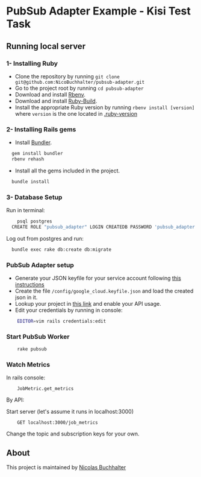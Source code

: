 PubSub Adapter Example - Kisi Test Task
===============

## Running local server

### 1- Installing Ruby

- Clone the repository by running `git clone git@github.com:NicoBuchhalter/pubsub-adapter.git`
- Go to the project root by running `cd pubsub-adapter`
- Download and install [Rbenv](https://github.com/rbenv/rbenv#basic-github-checkout).
- Download and install [Ruby-Build](https://github.com/rbenv/ruby-build#installing-as-an-rbenv-plugin-recommended).
- Install the appropriate Ruby version by running `rbenv install [version]` where `version` is the one located in [.ruby-version](.ruby-version)

### 2- Installing Rails gems

- Install [Bundler](http://bundler.io/).

```bash
  gem install bundler
  rbenv rehash
```

- Install all the gems included in the project.

```bash
  bundle install
```

### 3- Database Setup

Run in terminal:

```bash
	psql postgres
  CREATE ROLE "pubsub_adapter" LOGIN CREATEDB PASSWORD 'pubsub_adapter';
```

Log out from postgres and run:

```bash
  bundle exec rake db:create db:migrate
```


### PubSub Adapter setup

- Generate your JSON keyfile for your service account following [this instructions](https://cloud.google.com/iam/docs/creating-managing-service-account-keys)
- Create the file `/config/google_cloud.keyfile.json` and load the created json in it.
- Lookup your project in [this link](https://console.cloud.google.com/apis/api/pubsub.googleapis.com/) and enable your API usage.
- Edit your credentials by running in console: 

```bash
	EDITOR=vim rails credentials:edit
```

### Start PubSub Worker

```bash
	rake pubsub
```

### Watch Metrics

In rails console: 

```
	JobMetric.get_metrics
```

By API:

Start server (let's assume it runs in localhost:3000)

```
	GET localhost:3000/job_metrics
```


Change the topic and subscription keys for your own.

## About

This project is maintained by [Nicolas Buchhalter](https://github.com/NicoBuchhalter)
